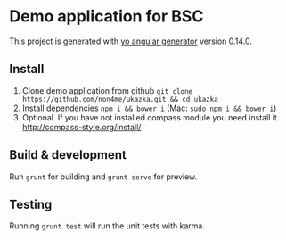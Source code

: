 # Demo application for BSC

This project is generated with [yo angular generator](https://github.com/yeoman/generator-angular)
version 0.14.0.

## Install
1. Clone demo application from github `git clone https://github.com/non4me/ukazka.git && cd ukazka`
2. Install dependencies `npm i && bower i` (Mac: `sudo npm i && bower i`)
3. Optional. If you have not installed compass module you need install it http://compass-style.org/install/

## Build & development
Run `grunt` for building and `grunt serve` for preview.

## Testing
Running `grunt test` will run the unit tests with karma.
